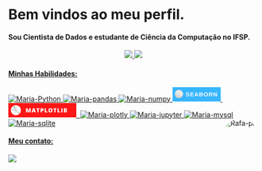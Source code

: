 # Bem vindos ao meu perfil.

#### Sou Cientista de Dados e estudante de Ciência da Computação no IFSP.

<div align="center">
  <a href="https://github.com/mariaeduaruda">
  <img height="180em" src="https://github-readme-stats.vercel.app/api?username=mariaeduaruda&show_icons=true&include_all_commits=true&count_private=true"/>
  <img height="180em" src="https://github-readme-stats.vercel.app/api/top-langs/?username=mariaeduaruda&layout=compact&langs_count=7"/>
</div>

#### Minhas Habilidades:
<div>
<img alt="Maria-Python" src="https://img.shields.io/badge/Python-14354C?style=for-the-badge&logo=python&logoColor=white">
<img alt="Maria-pandas" src="https://img.shields.io/badge/pandas-%23150458.svg?style=for-the-badge&logo=pandas&logoColor=white">
<img alt="Maria-numpy" src="https://img.shields.io/badge/numpy-%23013243.svg?style=for-the-badge&logo=numpy&logoColor=white">
<img alt="Maria-seabron" height="29" src="https://github.com/pedrrocabral/Projeto-de-Machine-Learning/blob/f47d5cdc5e589d36542d1d370818e35c60a17d14/img/seaborn_bdges.png">&nbsp;
<img alt="Maria-matplotlib" height="29" src="https://github.com/pedrrocabral/Projeto-de-Machine-Learning/blob/837a171c5e8e1e4a2d3303123b98e04c699d804a/img/Matplotlib.png">&nbsp;
<img alt="Maria-plotly" src="https://img.shields.io/badge/Plotly-%233F4F75.svg?style=for-the-badge&logo=plotly&logoColor=white">
<img alt="Maria-jupyter" src="https://img.shields.io/badge/jupyter-%23FA0F00.svg?style=for-the-badge&logo=jupyter&logoColor=white">
<img alt="Maria-mysql" src="https://img.shields.io/badge/MySQL-00000F?style=for-the-badge&logo=mysql&logoColor=white">
<img alt="Maria-sqlite" src="https://img.shields.io/badge/SQLite-07405E?style=for-the-badge&logo=sqlite&logoColor=white">
<img align="right" alt="Rafa-pic" height="150" style="border-radius:50px;" 
  src="https://cdn.picrew.me/shareImg/org/202302/197705_ilPjajaQ.png">
</div>
  
  #### Meu contato:
 
<div> 
  <a href="https://br.linkedin.com/in/mariaeduaruda" target="_blank"><img src="https://img.shields.io/badge/-LinkedIn-%230077B5?style=for-the-badge&logo=linkedin&logoColor=white" target="_blank"></a> 

 
</div>

